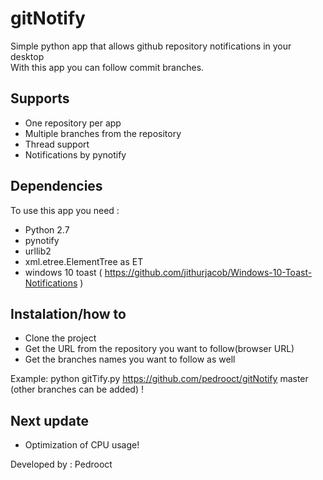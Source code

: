 # gitNotify
Simple python app that allows github repository notifications in your desktop  
With this app you can follow commit branches.  

## Supports
- One repository per app  
- Multiple branches from the repository  
- Thread support  
- Notifications by pynotify 

## Dependencies

To use this app you need :  
- Python 2.7  
- pynotify  
- urllib2  
- xml.etree.ElementTree as ET  
- windows 10 toast ( https://github.com/jithurjacob/Windows-10-Toast-Notifications )
  
## Instalation/how to

- Clone the project  
- Get the URL from the repository you want to follow(browser URL)  
- Get the branches names you want to follow as well  

Example:  python gitTify.py https://github.com/pedrooct/gitNotify master (other branches can be added) !  

## Next update
- Optimization of CPU usage!  

Developed by : Pedrooct  

